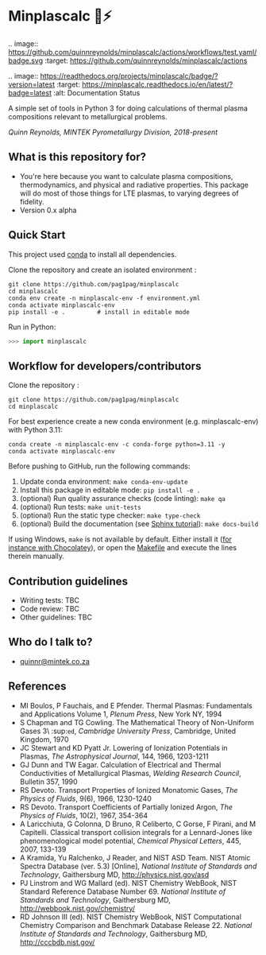 # Minplascalc 🍚⚡

.. image:: https://github.com/quinnreynolds/minplascalc/actions/workflows/test.yaml/badge.svg
:target: https://github.com/quinnreynolds/minplascalc/actions

.. image:: https://readthedocs.org/projects/minplascalc/badge/?version=latest
:target: https://minplascalc.readthedocs.io/en/latest/?badge=latest
:alt: Documentation Status

A simple set of tools in Python 3 for doing calculations of thermal plasma
compositions relevant to metallurgical problems.

*Quinn Reynolds, MINTEK Pyrometallurgy Division, 2018-present*

## What is this repository for?

- You're here because you want to calculate plasma compositions,
  thermodynamics, and physical and radiative properties. This package will
  do most of those things for LTE plasmas, to varying degrees of fidelity.
- Version 0.x alpha

## Quick Start

This project used [conda](https://anaconda.org/) to install all dependencies.

Clone the repository and create an isolated environment :

```
git clone https://github.com/pag1pag/minplascalc
cd minplascalc
conda env create -n minplascalc-env -f environment.yml
conda activate minplascalc-env
pip install -e .         # install in editable mode
```

Run in Python:

```python
>>> import minplascalc
```

## Workflow for developers/contributors

Clone the repository :

```
git clone https://github.com/pag1pag/minplascalc
cd minplascalc
```

For best experience create a new conda environment (e.g. minplascalc-env) with Python 3.11:

```
conda create -n minplascalc-env -c conda-forge python=3.11 -y
conda activate minplascalc-env
```

Before pushing to GitHub, run the following commands:

1. Update conda environment: `make conda-env-update`
1. Install this package in editable mode: `pip install -e .`
1. (optional) Run quality assurance checks (code linting): `make qa`
1. (optional) Run tests: `make unit-tests`
1. (optional) Run the static type checker: `make type-check`
1. (optional) Build the documentation (see [Sphinx tutorial](https://www.sphinx-doc.org/en/master/tutorial/)): `make docs-build`

If using Windows, `make` is not available by default. Either install it
([for instance with Chocolatey](https://stackoverflow.com/questions/32127524/how-to-install-and-use-make-in-windows)),
or open the [Makefile](./Makefile) and execute the lines therein manually.

## Contribution guidelines

- Writing tests: TBC
- Code review: TBC
- Other guidelines: TBC

## Who do I talk to?

- quinnr@mintek.co.za

## References

- MI Boulos, P Fauchais, and E Pfender. Thermal Plasmas: Fundamentals and
  Applications Volume 1, *Plenum Press*, New York NY, 1994
- S Chapman and TG Cowling. The Mathematical Theory of Non-Uniform Gases
  3\\ :sup:`ed`, *Cambridge University Press*, Cambridge, United Kingdom,
  1970
- JC Stewart and KD Pyatt Jr. Lowering of Ionization Potentials in Plasmas,
  *The Astrophysical Journal*, 144, 1966, 1203-1211
- GJ Dunn and TW Eagar. Calculation of Electrical and Thermal
  Conductivities of Metallurgical Plasmas,
  *Welding Research Council*, Bulletin 357, 1990
- RS Devoto. Transport Properties of Ionized Monatomic Gases,
  *The Physics of Fluids*, 9(6), 1966, 1230-1240
- RS Devoto. Transport Coefficients of Partially Ionized Argon,
  *The Physics of Fluids*, 10(2), 1967, 354-364
- A Laricchiuta, G Colonna, D Bruno, R Celiberto, C Gorse, F Pirani, and
  M Capitelli. Classical transport collision integrals for a Lennard-Jones
  like phenomenological model potential, *Chemical Physical Letters*, 445,
  2007, 133-139
- A Kramida, Yu Ralchenko, J Reader, and NIST ASD Team. NIST Atomic Spectra
  Database (ver. 5.3) [Online],
  *National Institute of Standards and Technology*, Gaithersburg MD,
  http://physics.nist.gov/asd
- PJ Linstrom and WG Mallard (ed). NIST Chemistry WebBook, NIST
  Standard Reference Database Number 69.
  *National Institute of Standards and Technology*, Gaithersburg MD,
  http://webbook.nist.gov/chemistry/
- RD Johnson III (ed). NIST Chemistry WebBook, NIST Computational
  Chemistry Comparison and Benchmark Database Release 22.
  *National Institute of Standards and Technology*, Gaithersburg MD,
  http://cccbdb.nist.gov/

